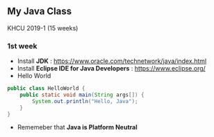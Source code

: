 ## My Java Class
KHCU 2019-1 (15 weeks)


### 1st week
- Install **JDK** : https://www.oracle.com/technetwork/java/index.html
- Install **Eclipse IDE for Java Developers** : https://www.eclipse.org/
- Hello World

```JAVA
public class HelloWorld {
	public static void main(String args[]) {
		System.out.println("Hello, Java");
	}
}
```

- Rememeber that **Java is Platform Neutral**
